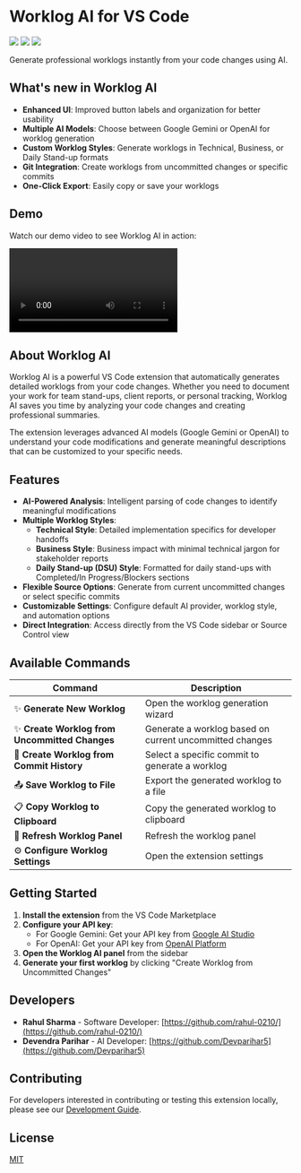 # Worklog AI for VS Code
[![](https://vsmarketplacebadges.dev/version-short/DevendraParihar.worklog-ai.svg)](https://marketplace.visualstudio.com/items?itemName=DevendraParihar.worklog-ai)
[![](https://vsmarketplacebadges.dev/downloads-short/DevendraParihar.worklog-ai.svg)](https://marketplace.visualstudio.com/items?itemName=DevendraParihar.worklog-ai)
[![](https://vsmarketplacebadges.dev/rating-short/DevendraParihar.worklog-ai.svg)](https://marketplace.visualstudio.com/items?itemName=DevendraParihar.worklog-ai)

Generate professional worklogs instantly from your code changes using AI.

## What's new in Worklog AI

- **Enhanced UI**: Improved button labels and organization for better usability
- **Multiple AI Models**: Choose between Google Gemini or OpenAI for worklog generation
- **Custom Worklog Styles**: Generate worklogs in Technical, Business, or Daily Stand-up formats
- **Git Integration**: Create worklogs from uncommitted changes or specific commits
- **One-Click Export**: Easily copy or save your worklogs

## Demo

Watch our demo video to see Worklog AI in action:

![Demo Video](https://github.com/Devparihar5/worklog-ai/blob/main/media/demo-video.mp4)

## About Worklog AI

Worklog AI is a powerful VS Code extension that automatically generates detailed worklogs from your code changes. Whether you need to document your work for team stand-ups, client reports, or personal tracking, Worklog AI saves you time by analyzing your code changes and creating professional summaries.

The extension leverages advanced AI models (Google Gemini or OpenAI) to understand your code modifications and generate meaningful descriptions that can be customized to your specific needs.

## Features

- **AI-Powered Analysis**: Intelligent parsing of code changes to identify meaningful modifications
- **Multiple Worklog Styles**:
  - **Technical Style**: Detailed implementation specifics for developer handoffs
  - **Business Style**: Business impact with minimal technical jargon for stakeholder reports
  - **Daily Stand-up (DSU) Style**: Formatted for daily stand-ups with Completed/In Progress/Blockers sections
- **Flexible Source Options**: Generate from current uncommitted changes or select specific commits
- **Customizable Settings**: Configure default AI provider, worklog style, and automation options
- **Direct Integration**: Access directly from the VS Code sidebar or Source Control view

## Available Commands

| Command | Description |
|---------|-------------|
| ✨ **Generate New Worklog** | Open the worklog generation wizard |
| ✨ **Create Worklog from Uncommitted Changes** | Generate a worklog based on current uncommitted changes |
| 📝 **Create Worklog from Commit History** | Select a specific commit to generate a worklog |
| 📤 **Save Worklog to File** | Export the generated worklog to a file |
| 📋 **Copy Worklog to Clipboard** | Copy the generated worklog to clipboard |
| 🔄 **Refresh Worklog Panel** | Refresh the worklog panel |
| ⚙️ **Configure Worklog Settings** | Open the extension settings |

## Getting Started

1. **Install the extension** from the VS Code Marketplace
2. **Configure your API key**:
   - For Google Gemini: Get your API key from [Google AI Studio](https://makersuite.google.com/app/apikey)
   - For OpenAI: Get your API key from [OpenAI Platform](https://platform.openai.com/api-keys)
3. **Open the Worklog AI panel** from the sidebar
4. **Generate your first worklog** by clicking "Create Worklog from Uncommitted Changes"

## Developers

- **Rahul Sharma** - Software Developer: [https://github.com/rahul-0210/](https://github.com/rahul-0210/)
- **Devendra Parihar** - AI Developer: [https://github.com/Devparihar5](https://github.com/Devparihar5)

## Contributing

For developers interested in contributing or testing this extension locally, please see our [Development Guide](DEVELOPMENT.md).

## License

[MIT](LICENSE)
